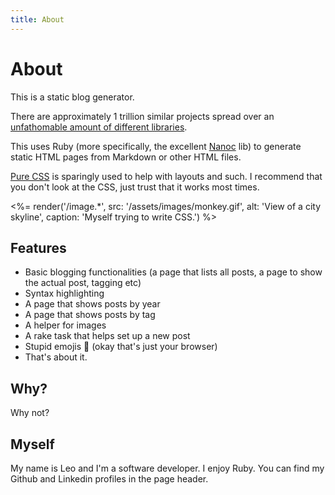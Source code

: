 ```yaml
---
title: About
---
```


# About

This is a static blog generator.

There are approximately 1 trillion similar projects spread over an [unfathomable amount of different libraries](https://www.staticgen.com/).

This uses Ruby (more specifically, the excellent [Nanoc](https://nanoc.ws) lib) to generate static HTML pages from Markdown or other HTML files.

[Pure CSS](https://purecss.io/) is sparingly used to help with layouts and such. I recommend that you don't look at the CSS, just trust that it works most times.

<%= render('/image.*', src: '/assets/images/monkey.gif', alt: 'View of a city skyline', caption: 'Myself trying to write CSS.') %>

## Features
* Basic blogging functionalities (a page that lists all posts, a page to show the actual post, tagging etc)
* Syntax highlighting
* A page that shows posts by year
* A page that shows posts by tag
* A helper for images
* A rake task that helps set up a new post
* Stupid emojis 🎨 (okay that's just your browser)
* That's about it.

## Why?
Why not?

## Myself

My name is Leo and I'm a software developer. I enjoy Ruby. You can find my Github and Linkedin profiles in the page header.
